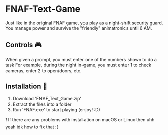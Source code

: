 # FNAF-Text-Game

Just like in the original FNAF game, you play as a night-shift security guard.
You manage power and survive the "friendly" animatronics until 6 AM.

## Controls 🎮
When given a prompt, you must enter one of the numbers shown to do a task
For example, during the night in-game, you must enter 1 to check cameras, enter 2 to open/doors, etc.

## Installation 🔧
1. Download 'FNAF_Text_Game.zip'
2. Extract the files into a folder
3. Run 'FNAF.exe' to start playing (enjoy! :D)

❗ If there are any problems with installation on macOS or Linux then uhh yeah idk how to fix that :(
